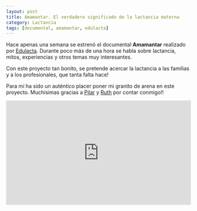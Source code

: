 ```yaml
---
layout: post
title: Amamantar. El verdadero significado de la lactancia materna
category: Lactancia
tags: [documental, amamantar, edulacta]
---
```


Hace apenas una semana se estrenó el documental **Amamantar** realizado por [Edulacta](https://www.edulacta.com/). 
Durante poco más de una hora se habla sobre lactancia, mitos, experiencias y otros temas muy interesantes. 

Con este proyecto tan bonito, se pretende acercar la lactancia a las familias y a los profesionales, que tanta falta hace!

Para mí ha sido un auténtico placer poner mi granito de arena en este proyecto. 
Muchísimas gracias a [Pilar](https://www.instagram.com/maternidadcontinuum/) y [Ruth](https://www.instagram.com/ruthgimenezmartin/) por contar conmigo!!

<div style="padding:56.25% 0 0 0;position:relative;">
    <iframe src="https://player.vimeo.com/video/382564301?title=0&byline=0&portrait=0" style="position:absolute;top:0;left:0;width:100%;height:100%;" frameborder="0" allow="autoplay; fullscreen" allowfullscreen></iframe>
</div>
